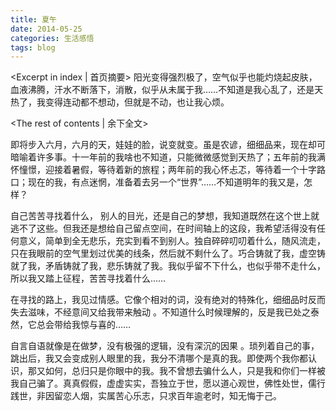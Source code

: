 ```yaml
---
title: 夏午
date: 2014-05-25
categories: 生活感悟
tags: blog
---
```

<Excerpt in index | 首页摘要>
阳光变得强烈极了，空气似乎也能灼烧起皮肤，血液沸腾，汗水不断落下，消散，似乎从未属于我……不知道是我心乱了，还是天热了，我变得连动都不想动，但就是不动，也让我心烦。
<!--more-->
<The rest of contents | 余下全文>

即将步入六月，六月的天，娃娃的脸，说变就变。虽是农谚，细细品来，现在却可暗喻着许多事。十一年前的我啥也不知道，只能微微感觉到天热了；五年前的我满怀憧憬，迎接着暑假，等待着新的旅程；两年前的我心怀忐忑，等待着一个十字路口；现在的我，有点迷惘，准备着去另一个“世界”……不知道明年的我又是，怎样？

自己苦苦寻找着什么， 别人的目光，还是自己的梦想，我知道既然在这个世上就逃不了这些。但我还是想给自己留点空间，在时间轴上的这段，我希望活得没有任何意义，简单到全无悲乐，充实到看不到别人。独自碎碎叨叨着什么，随风流走，只在我眼前的空气里划过优美的线条，然后就不剩什么了。巧合铸就了我，虚空铸就了我，矛盾铸就了我，悲乐铸就了我。我似乎留不下什么，也似乎带不走什么，所以我又踏上征程，苦苦寻找着什么……

在寻找的路上，我见过情感。它像个相对的词，没有绝对的特殊化，细细品时反而失去滋味，不经意间又给我带来触动 。不知道什么时候理解的，反是我已处之泰然，它总会带给我惊与喜的……

自言自语就像是在做梦，没有极强的逻辑，没有深沉的因果 。琐列着自己的事，跳出后，我又会变成别人眼里的我，我分不清哪个是真的我。即使两个我你都认识，那又如何，总归只是你眼中的我。我不曾想去骗什么人，只是我和你们一样被我自己骗了。真真假假，虚虚实实，吾独立于世，愿以道心观世，佛性处世，儒行践世，非因留恋人烟，实属苦心乐志，只求百年逾老时，知无悔于己。
